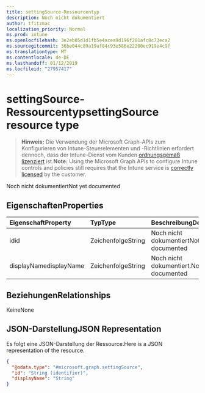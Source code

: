 ```yaml
---
title: settingSource-Ressourcentyp
description: Noch nicht dokumentiert
author: tfitzmac
localization_priority: Normal
ms.prod: intune
ms.openlocfilehash: 3e2eb05d1d1fb5e4acea9d196f281afc8c73eca2
ms.sourcegitcommit: 36be044c89a19af84c93e586e22200ec919e4c9f
ms.translationtype: MT
ms.contentlocale: de-DE
ms.lasthandoff: 01/12/2019
ms.locfileid: "27957417"
---
```

# <a name="settingsource-resource-type"></a><span data-ttu-id="e3ac2-103">settingSource-Ressourcentyp</span><span class="sxs-lookup"><span data-stu-id="e3ac2-103">settingSource resource type</span></span>

> <span data-ttu-id="e3ac2-104">**Hinweis:** Die Verwendung der Microsoft Graph-APIs zum Konfigurieren von Intune-Steuerelementen und -Richtlinien erfordert dennoch, dass der Intune-Dienst vom Kunden [ordnungsgemäß lizenziert](https://go.microsoft.com/fwlink/?linkid=839381) ist.</span><span class="sxs-lookup"><span data-stu-id="e3ac2-104">**Note:** Using the Microsoft Graph APIs to configure Intune controls and policies still requires that the Intune service is [correctly licensed](https://go.microsoft.com/fwlink/?linkid=839381) by the customer.</span></span>

<span data-ttu-id="e3ac2-105">Noch nicht dokumentiert</span><span class="sxs-lookup"><span data-stu-id="e3ac2-105">Not yet documented</span></span>
## <a name="properties"></a><span data-ttu-id="e3ac2-106">Eigenschaften</span><span class="sxs-lookup"><span data-stu-id="e3ac2-106">Properties</span></span>
|<span data-ttu-id="e3ac2-107">Eigenschaft</span><span class="sxs-lookup"><span data-stu-id="e3ac2-107">Property</span></span>|<span data-ttu-id="e3ac2-108">Typ</span><span class="sxs-lookup"><span data-stu-id="e3ac2-108">Type</span></span>|<span data-ttu-id="e3ac2-109">Beschreibung</span><span class="sxs-lookup"><span data-stu-id="e3ac2-109">Description</span></span>|
|:---|:---|:---|
|<span data-ttu-id="e3ac2-110">id</span><span class="sxs-lookup"><span data-stu-id="e3ac2-110">id</span></span>|<span data-ttu-id="e3ac2-111">Zeichenfolge</span><span class="sxs-lookup"><span data-stu-id="e3ac2-111">String</span></span>|<span data-ttu-id="e3ac2-112">Noch nicht dokumentiert</span><span class="sxs-lookup"><span data-stu-id="e3ac2-112">Not yet documented</span></span>|
|<span data-ttu-id="e3ac2-113">displayName</span><span class="sxs-lookup"><span data-stu-id="e3ac2-113">displayName</span></span>|<span data-ttu-id="e3ac2-114">Zeichenfolge</span><span class="sxs-lookup"><span data-stu-id="e3ac2-114">String</span></span>|<span data-ttu-id="e3ac2-115">Noch nicht dokumentiert.</span><span class="sxs-lookup"><span data-stu-id="e3ac2-115">Not yet documented</span></span>|

## <a name="relationships"></a><span data-ttu-id="e3ac2-116">Beziehungen</span><span class="sxs-lookup"><span data-stu-id="e3ac2-116">Relationships</span></span>
<span data-ttu-id="e3ac2-117">Keine</span><span class="sxs-lookup"><span data-stu-id="e3ac2-117">None</span></span>
## <a name="json-representation"></a><span data-ttu-id="e3ac2-118">JSON-Darstellung</span><span class="sxs-lookup"><span data-stu-id="e3ac2-118">JSON Representation</span></span>
<span data-ttu-id="e3ac2-119">Es folgt eine JSON-Darstellung der Ressource.</span><span class="sxs-lookup"><span data-stu-id="e3ac2-119">Here is a JSON representation of the resource.</span></span>
<!-- {
  "blockType": "resource",
  "@odata.type": "microsoft.graph.settingSource"
}
-->
``` json
{
  "@odata.type": "#microsoft.graph.settingSource",
  "id": "String (identifier)",
  "displayName": "String"
}
```



